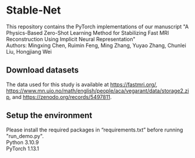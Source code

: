 # Stable-Net
This repository contains the PyTorch implementations of our manuscript "A Physics-Based Zero-Shot Learning Method for Stabilizing Fast MRI Reconstruction Using Implicit Neural Representation"  
Authors: Mingxing Chen, Ruimin Feng, Ming Zhang, Yuyao Zhang, Chunlei Liu, Hongjiang Wei

## Download datasets
The data used for this study is available at https://fastmri.org/, https://www.mn.uio.no/math/english/people/aca/vegarant/data/storage2.zip, and https://zenodo.org/records/5497811.

## Setup the environment
Please install the required packages in “requirements.txt” before running "run_demo.py".  
Python 3.10.9  
PyTorch 1.13.1
